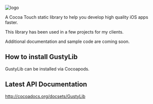 ![logo](http://marcelo-schroeder.github.io/GustyLib-logo.png)

A Cocoa Touch static library to help you develop high quality iOS apps faster.

This library has been used in a few projects for my clients.

Additional documentation and sample code are coming soon.

## How to install GustyLib ##

GustyLib can be installed via Cocoapods.

## Latest API Documentation ##

http://cocoadocs.org/docsets/GustyLib
